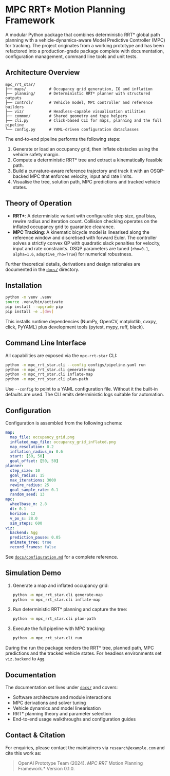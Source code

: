 # MPC RRT* Motion Planning Framework

A modular Python package that combines deterministic RRT* global path planning with
a vehicle-dynamics-aware Model Predictive Controller (MPC) for tracking. The project
originates from a working prototype and has been refactored into a production-grade
package complete with documentation, configuration management, command line tools and
unit tests.

## Architecture Overview

```
mpc_rrt_star/
├── maps/          # Occupancy grid generation, IO and inflation
├── planning/      # Deterministic RRT* planner with structured outputs
├── control/       # Vehicle model, MPC controller and reference builders
├── viz/           # Headless-capable visualisation utilities
├── common/        # Shared geometry and type helpers
├── cli.py         # Click-based CLI for maps, planning and the full pipeline
└── config.py      # YAML-driven configuration dataclasses
```

The end-to-end pipeline performs the following steps:

1. Generate or load an occupancy grid, then inflate obstacles using the vehicle safety
   margin.
2. Compute a deterministic RRT* tree and extract a kinematically feasible path.
3. Build a curvature-aware reference trajectory and track it with an OSQP-backed MPC
   that enforces velocity, input and rate limits.
4. Visualise the tree, solution path, MPC predictions and tracked vehicle states.

## Theory of Operation

* **RRT\***: A deterministic variant with configurable step size, goal bias, rewire radius
  and iteration count. Collision checking operates on the inflated occupancy grid to
  guarantee clearance.
* **MPC Tracking**: A kinematic bicycle model is linearised along the reference window
  and discretised with forward Euler. The controller solves a strictly convex QP with
  quadratic slack penalties for velocity, input and rate constraints. OSQP parameters
  are tuned (``rho=0.1``, ``alpha=1.6``, ``adaptive_rho=True``) for numerical robustness.

Further theoretical details, derivations and design rationales are documented in the
[`docs/`](docs/index.md) directory.

## Installation

```bash
python -m venv .venv
source .venv/bin/activate
pip install --upgrade pip
pip install -e .[dev]
```

This installs runtime dependencies (NumPy, OpenCV, matplotlib, cvxpy, click, PyYAML)
plus development tools (pytest, mypy, ruff, black).

## Command Line Interface

All capabilities are exposed via the ``mpc-rrt-star`` CLI:

```bash
python -m mpc_rrt_star.cli --config configs/pipeline.yaml run
python -m mpc_rrt_star.cli generate-map
python -m mpc_rrt_star.cli inflate-map
python -m mpc_rrt_star.cli plan-path
```

Use ``--config`` to point to a YAML configuration file. Without it the built-in defaults
are used. The CLI emits deterministic logs suitable for automation.

## Configuration

Configuration is assembled from the following schema:

```yaml
map:
  map_file: occupancy_grid.png
  inflated_map_file: occupancy_grid_inflated.png
  map_resolution: 0.2
  inflation_radius_m: 0.6
  start: [50, 50]
  goal_offset: [50, 50]
planner:
  step_size: 10
  goal_radius: 15
  max_iterations: 3000
  rewire_radius: 25
  goal_sample_rate: 0.1
  random_seed: 13
mpc:
  wheelbase_m: 2.8
  dt: 0.1
  horizon: 12
  v_px_s: 28.0
  sim_steps: 600
viz:
  backend: Agg
  prediction_pause: 0.05
  animate_tree: true
  record_frames: false
```

See [`docs/configuration.md`](docs/configuration.md) for a complete reference.

## Simulation Demo

1. Generate a map and inflated occupancy grid:
   ```bash
   python -m mpc_rrt_star.cli generate-map
   python -m mpc_rrt_star.cli inflate-map
   ```
2. Run deterministic RRT* planning and capture the tree:
   ```bash
   python -m mpc_rrt_star.cli plan-path
   ```
3. Execute the full pipeline with MPC tracking:
   ```bash
   python -m mpc_rrt_star.cli run
   ```

During the run the package renders the RRT* tree, planned path, MPC predictions and the
tracked vehicle states. For headless environments set ``viz.backend`` to ``Agg``.

## Documentation

The documentation set lives under [`docs/`](docs/index.md) and covers:

* Software architecture and module interactions
* MPC derivations and solver tuning
* Vehicle dynamics and model linearisation
* RRT* planning theory and parameter selection
* End-to-end usage walkthroughs and configuration guides

## Contact & Citation

For enquiries, please contact the maintainers via `research@example.com` and cite this
work as:

> OpenAI Prototype Team (2024). *MPC RRT* Motion Planning Framework.* Version 0.1.0.
